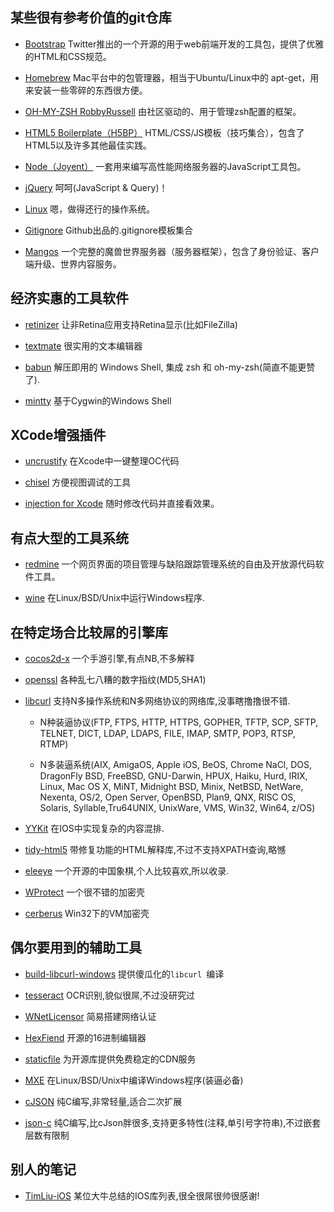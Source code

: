 
## 某些很有参考价值的git仓库
* [Bootstrap](https://github.com/twitter/bootstrap) Twitter推出的一个开源的用于web前端开发的工具包，提供了优雅的HTML和CSS规范。

* [Homebrew](https://github.com/mxcl/homebrew) Mac平台中的包管理器，相当于Ubuntu/Linux中的 apt-get，用来安装一些零碎的东西很方便。

* [OH-MY-ZSH RobbyRussell](https://github.com/robbyrussell/oh-my-zsh) 由社区驱动的、用于管理zsh配置的框架。

* [HTML5 Boilerplate（H5BP）](https://github.com/h5bp/html5-boilerplate) HTML/CSS/JS模板（技巧集合），包含了HTML5以及许多其他最佳实践。

* [Node（Joyent）](https://github.com/joyent/node) 一套用来编写高性能网络服务器的JavaScript工具包。

* [jQuery](https://github.com/jQuery/jQuery) 呵呵(JavaScript & Query)！

* [Linux](https://github.com/torvalds/linux) 嗯，做得还行的操作系统。

* [Gitignore](https://github.com/github/gitignore) Github出品的.gitignore模板集合

* [Mangos](https://github.com/mangos) 一个完整的魔兽世界服务器（服务器框架），包含了身份验证、客户端升级、世界内容服务。

## 经济实惠的工具软件
* [retinizer](http://retinizer.mikelpr.com/) 让非Retina应用支持Retina显示(比如FileZilla)

* [textmate](https://github.com/textmate/textmate) 很实用的文本编辑器

* [babun](https://github.com/babun/babun) 解压即用的 Windows Shell, 集成 zsh 和 oh-my-zsh(简直不能更赞了).

* [mintty](https://github.com/mintty/mintty) 基于Cygwin的Windows Shell

## XCode增强插件
* [uncrustify](https://github.com/uncrustify/uncrustify) 在Xcode中一键整理OC代码

* [chisel](https://github.com/facebook/chisel) 方便视图调试的工具

* [injection for Xcode](https://github.com/johnno1962/injectionforxcode) 随时修改代码并直接看效果。

## 有点大型的工具系统
* [redmine](https://github.com/redmine/redmine) 一个网页界面的项目管理与缺陷跟踪管理系统的自由及开放源代码软件工具。

* [wine](https://wiki.winehq.org/Git_Wine_Tutorial) 在Linux/BSD/Unix中运行Windows程序.

## 在特定场合比较屌的引擎库
* [cocos2d-x](https://github.com/cocos2d/cocos2d-x) 一个手游引擎,有点NB,不多解释

* [openssl](https://github.com/openssl/openssl) 各种乱七八糟的数字指纹(MD5,SHA1)

* [libcurl](https://github.com/curl/curl) 支持N多操作系统和N多网络协议的网络库,没事瞎撸撸很不错.
	- N种装逼协议(FTP, FTPS, HTTP, HTTPS, GOPHER, TFTP, SCP, SFTP, TELNET, DICT, LDAP, LDAPS, FILE, IMAP, SMTP, POP3, RTSP, RTMP)
	
	- N多装逼系统(AIX, AmigaOS, Apple iOS, BeOS, Chrome NaCl, DOS, DragonFly BSD, FreeBSD, GNU-Darwin, HPUX, Haiku, Hurd, IRIX, Linux, Mac OS X, MiNT, Midnight BSD, Minix, NetBSD, NetWare, Nexenta, OS/2, Open Server, OpenBSD, Plan9, QNX, RISC OS, Solaris, Syllable,Tru64UNIX, UnixWare, VMS, Win32, Win64, z/OS)

* [YYKit](https://github.com/ibireme/YYKit) 在IOS中实现复杂的内容混排.

* [tidy-html5](https://github.com/htacg/tidy-html5) 带修复功能的HTML解释库,不过不支持XPATH查询,略憾

* [eleeye](https://github.com/xqbase/eleeye) 一个开源的中国象棋,个人比较喜欢,所以收录.

* [WProtect](https://github.com/xiaoweime/WProtect) 一个很不错的加密壳

* [cerberus](https://github.com/devilogic/cerberus) Win32下的VM加密壳

## 偶尔要用到的辅助工具
* [build-libcurl-windows](https://github.com/blackrosezy/build-libcurl-windows) 提供傻瓜化的`libcurl `编译

* [tesseract](https://github.com/tesseract-ocr/tesseract) OCR识别,貌似很屌,不过没研究过

* [WNetLicensor](https://github.com/xiaoweime/WNetLicensor) 简易搭建网络认证

* [HexFiend](https://github.com/ridiculousfish/HexFiend) 开源的16进制编辑器

* [staticfile](https://github.com/staticfile/static) 为开源库提供免费稳定的CDN服务 

* [MXE](https://github.com/mxe/mxe) 在Linux/BSD/Unix中编译Windows程序(装逼必备)

* [cJSON](https://github.com/DaveGamble/cJSON) 纯C编写,非常轻量,适合二次扩展

* [json-c](https://github.com/jehiah/json-c) 纯C编写,比cJson胖很多,支持更多特性(注释,单引号字符串),不过嵌套层数有限制

## 别人的笔记
* [TimLiu-iOS](https://github.com/Tim9Liu9/TimLiu-iOS) 某位大牛总结的IOS库列表,很全很屌很帅很感谢!

